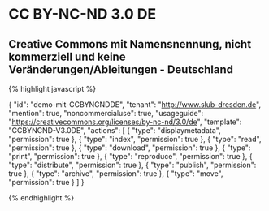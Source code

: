 # CC BY-NC-ND 3.0 DE
## Creative Commons mit Namensnennung, nicht kommerziell und keine Veränderungen/Ableitungen - Deutschland


{% highlight javascript %}

{
  "id": "demo-mit-CCBYNCNDDE",
  "tenant": "http://www.slub-dresden.de",
  "mention": true,
  "noncommercialuse": true,
  "usageguide": "https://creativecommons.org/licenses/by-nc-nd/3.0/de",
  "template": "CCBYNCND-V3.0DE",
  "actions": [
    {
      "type": "displaymetadata",
      "permission": true
    },
    {
      "type": "index",
      "permission": true
    },
    {
      "type": "read",
      "permission": true
    },
    {
      "type": "download",
      "permission": true
    },
    {
      "type": "print",
      "permission": true
    },
    {
      "type": "reproduce",
      "permission": true
    },
    {
      "type": "distribute",
      "permission": true
    },
    {
      "type": "publish",
      "permission": true
    },
    {
      "type": "archive",
      "permission": true
    },
    {
      "type": "move",
      "permission": true
    }
  ]
}

{% endhighlight %}